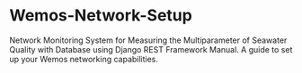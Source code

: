# Wemos-Network-Setup
Network Monitoring System for Measuring the Multiparameter of Seawater Quality with Database using Django REST Framework Manual. A guide to set up your Wemos networking capabilities.
